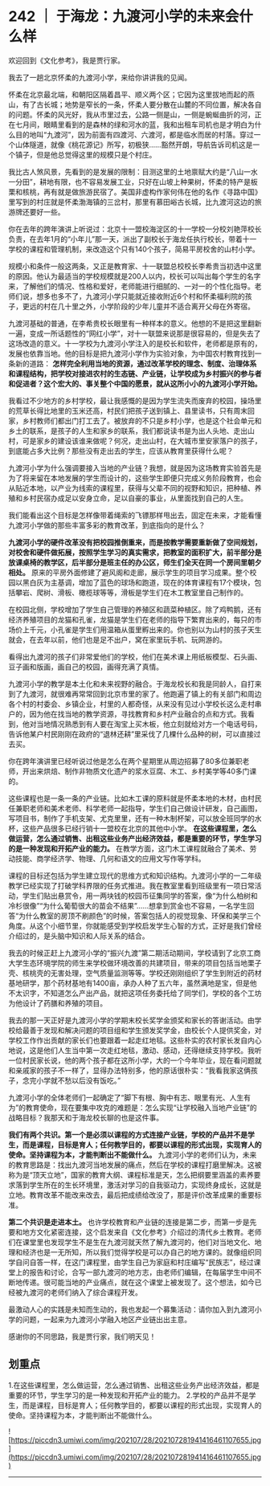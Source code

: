 # 242 ｜ 于海龙：九渡河小学的未来会什么样

欢迎回到《文化参考》，我是贾行家。

我去了一趟北京怀柔的九渡河小学，来给你讲讲我的见闻。

怀柔在北京最北端，和朝阳区隔着昌平、顺义两个区；它因为这里拔地而起的燕山，有了古长城；地势是窄长的一条，怀柔人要分散在山麓的不同位置，解决各自的问题。怀柔的风光好，我从市里过去，公路一侧是山，一侧是蜿蜒曲折的河，正在七月间，眼睛里看到的是森林的绿和河水的蓝，我和出租车司机也是才明白为什么目的地叫“九渡河”，因为前面有四渡河、六渡河，都是临水而居的村落。穿过一个山体隧道，就像《桃花源记》所写，初极狭……豁然开朗，导航告诉司机这是一个镇子，但是他总觉得这里的规模只是个村庄。

我比古人煞风景，先看到的是发展的限制：目测这里的土地禀赋大约是“八山一水一分田”，耕地有限，也不容易发展工业，只好在山坡上种果树，怀柔的特产是板栗和核桃，再有就是做旅游民宿了。美国非虚构作家何伟在他的名作《寻路中国》里写到的村庄就是怀柔渤海镇的三岔村，那里有慕田峪古长城，比九渡河这边的旅游牌还要好一些。

你在去年的跨年演讲上听说过：北京十一盟校海淀区的十一学校一分校刘艳萍校长负责，在去年1月的“小年儿”那一天，派出了副校长于海龙任执行校长，带着十一学校的课程和管理机制，来改造这个只有140个孩子，简易平房校舍的山村小学。

规模小和条件一般这两条，又正是教育家、十一联盟总校校长李希贵当初选中这里的原因。他认为最适当的学校规模就是200人以内，校长可以叫出每个学生的名字来，了解他们的情况、性格和爱好，老师能进行细腻的、一对一的个性化指导。老师们说，想多也多不了，九渡河小学只能就近接收附近6个村和怀柔福利院的孩子，更远的村在几十里之外，小学阶段的少年儿童并不适合离开父母在外寄宿。

九渡河基础的普通，在李希贵校长眼里有一种样本的意义。他想的不是把这里翻新一遍，变成一所话题性的“网红小学”，对十一联盟来说那是很容易的，但是失去了这场改造的意义。十一学校为九渡河小学注入的是校长和软件，老师都是原有的，发展也依靠当地。他的目标是把九渡河小学作为实验对象，为中国农村教育找到一条新的道路： **怎样完全利用当地的资源，通过改革学校的理念、制度、治理体系和课程结构，把学校对接进农村的生态链、产业链，让学校成为乡村振兴的参与者和促进者？这个宏大的、事关整个中国的愿景，就从这所小小的九渡河小学开始。**

我看过不少地方的乡村学校，最让我感慨的是因为学生流失而废弃的校园，操场里的荒草长得比地里的玉米还高，村民们把孩子送到镇上、县里读书，只有周末回家，乡村教师们都出门打工去了。被放弃的不只是乡村小学，也是这个社会单元和乡土的联系，是孩子的人生和家乡的联系，我们都说读书是为出人头地、走出山村，可是家乡的建设该谁来做呢？何况，走出山村，在大城市里安家落户的孩子，到底能占多大比例？那些没有走出去的学生，应该从教育里获得什么呢？

九渡河小学为什么强调要接入当地的产业链？我想，就是因为这场教育实验首先是为了将来留在本地发展的学生而设计的，这些学生即便只完成义务阶段教育，也会从贴近本地，以产业为线索的课程里，获得与父辈不同的视野和知识，把种植、养殖和乡村民宿办成足以安身立命，足以自豪的事业，从里面找到自己的人生。

我们能看出这个目标是怎样像带着绳索的飞镖那样甩出去，固定在未来，才能看懂九渡河小学做的那些丰富多彩的教育改革，到底指向的是什么？

 **九渡河小学的硬件改革没有把校园推倒重来，而是按教学需要重新做了空间规划，对校舍和硬件做拓展，按照学生学习的真实需求，把教室的面积扩大，前半部分是放课桌椅的教学区，后半部分是班主任的办公区，师生们全天在同一个房间里朝夕相处。** 原来的平房外面修建了避风阁和走廊，展示学生的项目学习成果。整个校园以黑白灰为主基调，增加了蓝色的球场和跑道，现在的体育课程有17个模块，包括攀岩、爬树、滑板、橄榄球等等，滑板是学生们在木工教室里自己制作的。

在校园北侧，学校增加了学生自己管理的养殖区和蔬菜种植区。除了鸡鸭鹅，还有经济养殖项目的龙猫和孔雀，龙猫是学生们在老师的指导下繁育出来的，每只的市场价上千元，小孔雀是学生们用温箱从蛋里孵出来的。你也别以为山村的孩子天生就会，在去年以前，他们也是足不出户，窝在家里玩手机、玩网游的。

看得出九渡河的孩子们非常爱他们的学校，他们在美术课上用纸板模型、石头画、豆子画和版画，画自己的校园，画得充满了真情。

九渡河小学的教学是本土化和未来视野的融合。于海龙校长和我是同龄人，自打来到了九渡河，就很难再常常回到北京市里的家了。他跑遍了镇上的有关部门和周边各个村的村委会、乡镇企业，村里的人都奇怪，从来没有见过小学校长这么走村串户的，因为他在找当地的教学资源，寻找教育和乡村产业融合的点和方式。我看到，他对当地情况熟悉到有人要在淘宝上买木板，他立刻就给对方一个电话号码，告诉他某户村民刚刚在政府的“退林还耕”里采伐了几棵什么品种的树，可以直接过去买。

你在跨年演讲里已经听说过他是怎么在两个星期里从周边招募了80多位兼职老师，开出来烘焙、制作非物质文化遗产的浆水豆腐、木工、乡村美学等40多门课的。

这些课程也是一条一条的产业链。比如木工课的原料就是怀柔本地的木材，由村民任兼职老师和美术老师、科学老师一起指导，学生们自己做设计研发，自己画图，写项目书，制作了手机支架、尤克里里，还有一种木制杯架，可以放全班同学的水杯，这些产品很多已经行销十一盟校在北京的其他中小学。 **在这些课程里，怎么做运营，怎么通过销售、出租这些业务产出经济效益，都是重要的环节，学生学习的是一种发现和开拓产业的能力。** 在教学方面，这门木工课程就融合了美术、劳动技能、商学经济学、物理、几何和语文的应用文写作等学科。

课程的目标还包括为学生建立现代的思维方式和知识结构。九渡河小学的一二年级教学已经实现了打破学科界限的任务式推进。我在教室里看到班级里有一项日常活动，学生们贴出悬赏令，用一两块钱的校园币征集同学的答案，像“为什么柏树和冷杉很像”“为什么葡萄很大的苗会不结果”……想拿到赏金也不容易，一名学生回答“为什么教室的房顶不刷颜色”的时候，答案包括人的视觉现象、环保和美学三个角度。从这个小细节里，你就能感受到学校启发学生心智的方式，正好是我们曾经介绍过的，是头脑中知识和人际关系的结合。

我去的时候正赶上九渡河小学的“振兴九渡”第二期活动期间，学校请到了北京工商大学生态环境学院的师生来学校做环境改善的共建项目，带来的项目包括当地栗子壳、核桃壳的无害处理，空气质量监测等等。学校还刚刚组织了学生到附近的药材基地研学，那个药材基地有1400亩，承办人种了五六年，虽然满地是宝，但是他不太识字，不知道怎么产出产品，就把这项任务委托给了同学们，学校的各个工坊为他设计了药膳和养殖的项目。

我去的那一天正好是九渡河小学的学期末校长奖学金颁奖和家长的答谢活动。由学校给最善于发现和解决问题的项目组和学生颁发奖学金，由校长个人提供奖金，对学校工作作出贡献的家长们也要跟着一起走红地毯。这些朴实的农村家长发自内心地说，这是他们人生当中第一次走红地毯，激动、感动，还得继续支持学校。我听一位村民家长说，他的两个孩子都在这所小学，大的一个今年毕业，现在看问题就和亲戚家的孩子不一样了，显得办法特别多，他的原话很朴实：“我看我家这俩孩子，念完小学就不愁以后没有饭吃。”

九渡河小学的全体老师们一起确定了“脚下有根、胸中有志、眼里有光、人生有为”的教育使命，现在要集中攻克的难题是：怎么实现“让学校融入当地产业链”的战略目标？我那天和于海龙校长聊的也是这件事。

 **我们有两个共识。第一个是必须以课程的方式连接产业链，学校的产品并不是学生，而是课程，目标是育人；任何教学目的，都要以课程的形式出现，实现育人的使命。坚持课程为本，才能判断出不能做什么。** 九渡河小学的老师们认为，未来的教育思路是：找出九渡河当地发展的痛点，然后在学校的课程打磨里解决。这被称为是“顶天立地”，国家的教育大纲、课程标准是天，怎么把纲要里涵盖的素养要求落到学生所在的生长环境里，激活对学习的自我驱动力，实现终身成长，这就是立地。教育改革不能改来改去，最后把成绩给改没了，那是评价改革成果的重要标准。

 **第二个共识是走进本土。** 也许学校教育和产业链的连接是第二步，而第一步是先要和地方文化紧密连接，这个启发来自《文化参考》介绍过的清代乡土教育。老师们在课堂里也发现学生不是生在九渡河就天然了解九渡河的，他们对当地文化、地理和经济也是一无所知，所以我们觉得学校是可以办自己的地方课的。就像组织同学自问自答一样，在这门课程里，由学生自己为家庭和村庄编写“民族志”，经过课堂上的报告和讨论，合写一部九渡河的地方志，由老师们编辑，在每届学生中间不断地传递。很可能当地的产业痛点，就在这个课堂上被发现了。这个想法，如今已经被九渡河的老师们纳入了综合课程开发。

最激动人心的实践是未知而生动的，我也发起一个募集活动：请你加入到九渡河小学的问题，一起来为九渡河小学融入地区产业链出出主意。

感谢你的不同思路，我是贾行家，我们明天见！

## 划重点

1.在这些课程里，怎么做运营，怎么通过销售、出租这些业务产出经济效益，都是重要的环节，学生学习的是一种发现和开拓产业的能力。
2.学校的产品并不是学生，而是课程，目标是育人；任何教学目的，都要以课程的形式出现，实现育人的使命。坚持课程为本，才能判断出不能做什么。

![https://piccdn3.umiwi.com/img/202107/28/202107281941416461107655.jpg](https://piccdn3.umiwi.com/img/202107/28/202107281941416461107655.jpg)

---
